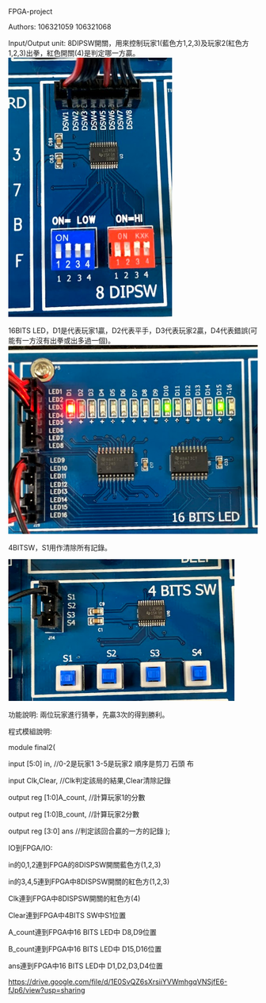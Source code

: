 FPGA-project

Authors: 106321059 106321068

Input/Output unit:
8DIPSW開關，用來控制玩家1(藍色方1,2,3)及玩家2(紅色方1,2,3)出拳，紅色開關(4)是判定哪一方贏。
![image](https://github.com/s106321059/finalproject/blob/master/8bitsw.PNG)

16BITS LED，D1是代表玩家1贏，D2代表平手，D3代表玩家2贏，D4代表錯誤(可能有一方沒有出拳或出多過一個)。
![image](https://github.com/s106321059/finalproject/blob/master/led.PNG)

4BITSW，S1用作清除所有記錄。

![image](https://github.com/s106321059/finalproject/blob/master/4BITsw.PNG)

功能說明:
兩位玩家進行猜拳，先贏3次的得到勝利。

程式模組說明:

module final2(

input [5:0] in, //0-2是玩家1 3-5是玩家2  順序是剪刀 石頭 布

input Clk,Clear, //Clk判定該局的結果,Clear清除記錄

output reg [1:0]A_count, //計算玩家1的分數

output reg [1:0]B_count, //計算玩家2分數

output reg [3:0] ans  //判定該回合贏的一方的記錄
);


IO到FPGA/IO:

in的0,1,2連到FPGA的8DISPSW開關藍色方(1,2,3)

in的3,4,5連到FPGA中8DISPSW開關的紅色方(1,2,3)

Clk連到FPGA中8DISPSW開關的紅色方(4)

Clear連到FPGA中4BITS SW中S1位置

A_count連到FPGA中16 BITS LED中 D8,D9位置

B_count連到FPGA中16 BITS LED中 D15,D16位置

ans連到FPGA中16 BITS LED中 D1,D2,D3,D4位置

https://drive.google.com/file/d/1E0SvQZ6sXrsiiYVWmhgqVNSjfE6-fJp6/view?usp=sharing
